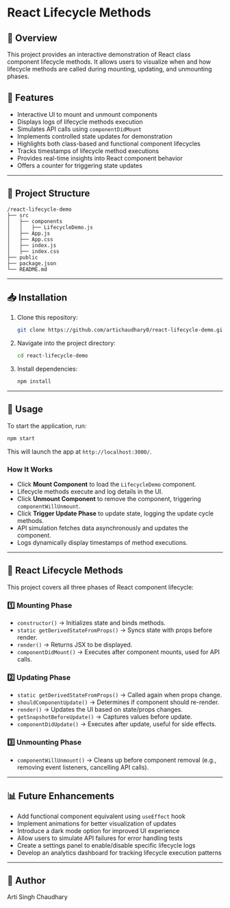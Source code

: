 # React Lifecycle Methods 

## 📌 Overview
This project provides an interactive demonstration of React class component lifecycle methods. It allows users to visualize when and how lifecycle methods are called during mounting, updating, and unmounting phases.

## 🚀 Features
- Interactive UI to mount and unmount components
- Displays logs of lifecycle methods execution
- Simulates API calls using `componentDidMount`
- Implements controlled state updates for demonstration
- Highlights both class-based and functional component lifecycles
- Tracks timestamps of lifecycle method executions
- Provides real-time insights into React component behavior
- Offers a counter for triggering state updates

---

## 📂 Project Structure
```
/react-lifecycle-demo
├── src
│   ├── components
│   │   ├── LifecycleDemo.js
│   ├── App.js
│   ├── App.css
│   ├── index.js
│   ├── index.css
├── public
├── package.json
└── README.md
```

---

## 📥 Installation

1. Clone this repository:
   ```bash
   git clone https://github.com/artichaudhary0/react-lifecycle-demo.git
   ```

2. Navigate into the project directory:
   ```bash
   cd react-lifecycle-demo
   ```

3. Install dependencies:
   ```bash
   npm install
   ```

---

## 🚀 Usage
To start the application, run:
   ```bash
   npm start
   ```
This will launch the app at `http://localhost:3000/`.

### How It Works
- Click **Mount Component** to load the `LifecycleDemo` component.
- Lifecycle methods execute and log details in the UI.
- Click **Unmount Component** to remove the component, triggering `componentWillUnmount`.
- Click **Trigger Update Phase** to update state, logging the update cycle methods.
- API simulation fetches data asynchronously and updates the component.
- Logs dynamically display timestamps of method executions.

---

## 🔁 React Lifecycle Methods
This project covers all three phases of React component lifecycle:

### **1️⃣ Mounting Phase**
- `constructor()` → Initializes state and binds methods.
- `static getDerivedStateFromProps()` → Syncs state with props before render.
- `render()` → Returns JSX to be displayed.
- `componentDidMount()` → Executes after component mounts, used for API calls.

### **2️⃣ Updating Phase**
- `static getDerivedStateFromProps()` → Called again when props change.
- `shouldComponentUpdate()` → Determines if component should re-render.
- `render()` → Updates the UI based on state/props changes.
- `getSnapshotBeforeUpdate()` → Captures values before update.
- `componentDidUpdate()` → Executes after update, useful for side effects.

### **3️⃣ Unmounting Phase**
- `componentWillUnmount()` → Cleans up before component removal (e.g., removing event listeners, cancelling API calls).

---

## 📊 Future Enhancements
- Add functional component equivalent using `useEffect` hook
- Implement animations for better visualization of updates
- Introduce a dark mode option for improved UI experience
- Allow users to simulate API failures for error handling tests
- Create a settings panel to enable/disable specific lifecycle logs
- Develop an analytics dashboard for tracking lifecycle execution patterns

---

## 👤 Author
Arti Singh Chaudhary
